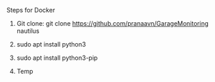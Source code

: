Steps for Docker
1. Git clone:
git clone https://github.com/pranaavn/GarageMonitoring nautilus

2. sudo apt install python3

3. sudo apt install python3-pip

4. Temp
